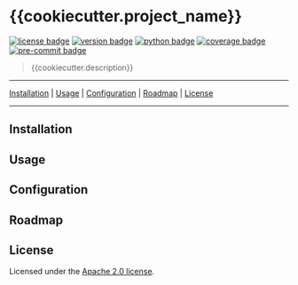 # {{cookiecutter.project_name}}

[![license badge]][license file]
[![version badge]][pypi url]
[![python badge]][python url]
[![coverage badge]][coverage url]
[![pre-commit badge]][pre-commit url]

> {{cookiecutter.description}}

---

[Installation](#installation) |
[Usage](#usage) |
[Configuration](#configuration) |
[Roadmap](#roadmap) |
[License](#license)

---

## Installation

## Usage

## Configuration

## Roadmap

## License

Licensed under the [Apache 2.0 license][license file].

[repo url]: ...
[pypi url]: https://pypi.org/project/radiocc
[pre-commit file]: .../.pre-commit-config.yaml
[license file]: .../LICENSE
[license badge]: https://img.shields.io/badge/License-Apache%202.0-blue.svg
[coverage badge]: https://img.shields.io/badge/coverage-0%25-red
[coverage url]: https://github.com/pytest-dev/pytest-cov
[version badge]: https://img.shields.io/badge/version-0.1.0-blue
[python url]: https://www.python.org/
[python badge]: https://img.shields.io/badge/python-^3.9-blue
[pre-commit url]: https://pre-commit.com
[pre-commit badge]: https://img.shields.io/badge/pre--commit-enabled-brightgreen?logo=pre-commit&logoColor=white
[poetry url]: https://python-poetry.org/docs
[flake8 url]: https://flake8.pycqa.org/en/latest
[isort url]: https://github.com/timothycrosley/isort
[mypy url]: http://mypy-lang.org
[black url]: https://github.com/psf/black
[pytest url]: https://docs.pytest.org/en/latest
[pipx url]: https://github.com/pypa/pipx
